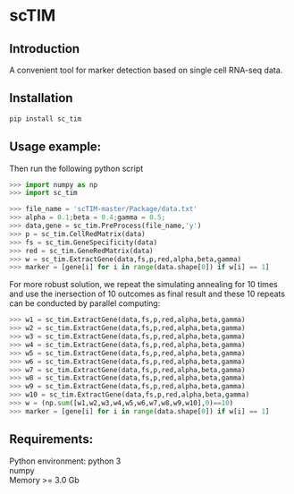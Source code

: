 # scTIM
## Introduction
A convenient tool for marker detection based on single cell RNA-seq data. <br>

## Installation
```bash
pip install sc_tim
```

## Usage example:

Then run the following python script
```python
>>> import numpy as np
>>> import sc_tim

>>> file_name = 'scTIM-master/Package/data.txt'                                      ### Defining file name
>>> alpha = 0.1;beta = 0.4;gamma = 0.5;                                       ### Setting Parameters
>>> data,gene = sc_tim.PreProcess(file_name,'y')                               ### Preprocessing data
>>> p = sc_tim.CellRedMatrix(data)                                             ### Computing cell-cell distance matrix
>>> fs = sc_tim.GeneSpecificity(data)                                          ### Computing gene specificity
>>> red = sc_tim.GeneRedMatrix(data)                                           ### Computing gene-gene redundancy matrix
>>> w = sc_tim.ExtractGene(data,fs,p,red,alpha,beta,gamma)                        ### Identifying markers by simulating annealing
>>> marker = [gene[i] for i in range(data.shape[0]) if w[i] == 1]             ### Output the marker set
```
For more robust solution, we repeat the simulating annealing for 10 times and use the inersection of 10 outcomes as final result and these 10 repeats can be conducted by parallel computing:
```python
>>> w1 = sc_tim.ExtractGene(data,fs,p,red,alpha,beta,gamma)
>>> w2 = sc_tim.ExtractGene(data,fs,p,red,alpha,beta,gamma)
>>> w3 = sc_tim.ExtractGene(data,fs,p,red,alpha,beta,gamma)
>>> w4 = sc_tim.ExtractGene(data,fs,p,red,alpha,beta,gamma)
>>> w5 = sc_tim.ExtractGene(data,fs,p,red,alpha,beta,gamma)
>>> w6 = sc_tim.ExtractGene(data,fs,p,red,alpha,beta,gamma)
>>> w7 = sc_tim.ExtractGene(data,fs,p,red,alpha,beta,gamma)
>>> w8 = sc_tim.ExtractGene(data,fs,p,red,alpha,beta,gamma)
>>> w9 = sc_tim.ExtractGene(data,fs,p,red,alpha,beta,gamma)
>>> w10 = sc_tim.ExtractGene(data,fs,p,red,alpha,beta,gamma) 
>>> w = (np.sum([w1,w2,w3,w4,w5,w6,w7,w8,w9,w10],0)==10)                       ### Intersection
>>> marker = [gene[i] for i in range(data.shape[0]) if w[i] == 1]              ### Output the marker set
```

## Requirements:
Python environment: python 3 <br>
numpy <br>
Memory >= 3.0 Gb
